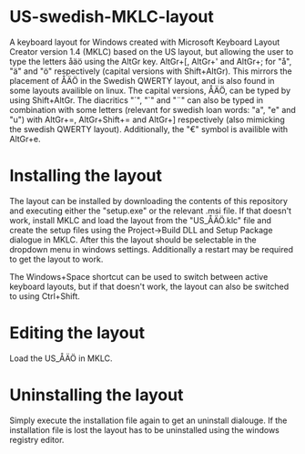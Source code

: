 # US-swedish-MKLC-layout
A keyboard layout for Windows created with Microsoft Keyboard Layout Creator version 1.4 (MKLC) based on the US layout, but allowing the user to type the letters åäö using the AltGr key. AltGr+[, AltGr+' and AltGr+; for "å", "ä" and "ö" respectively (capital versions with Shift+AltGr). This mirrors the placement of ÅÄÖ in the Swedish QWERTY layout, and is also found in some layouts availible on linux. The capital versions, ÅÄÖ, can be typed by using Shift+AltGr. The diacritics "´", "`" and "¨" can also be typed in combination with some letters (relevant for swedish loan words: "a", "e" and "u") with AltGr+=, AltGr+Shift+= and AltGr+] respectively (also mimicking the swedish QWERTY layout). Additionally, the "€" symbol is availible with AltGr+e.

# Installing the layout
The layout can be installed by downloading the contents of this repository and executing either the "setup.exe" or the relevant .msi file. If that doesn't work, install MKLC and load the layout from the "US_ÅÄÖ.klc" file and create the setup files using the Project->Build DLL and Setup Package dialogue in MKLC. After this the layout should be selectable in the dropdown menu in windows settings. Additionally a restart may be required to get the layout to work. 

The Windows+Space shortcut can be used to switch between active keyboard layouts, but if that doesn't work, the layout can also be switched to using Ctrl+Shift.

# Editing the layout
Load the US_ÅÄÖ in MKLC.

# Uninstalling the layout
Simply execute the installation file again to get an uninstall dialouge. If the installation file is lost the layout has to be uninstalled using the windows registry editor.
